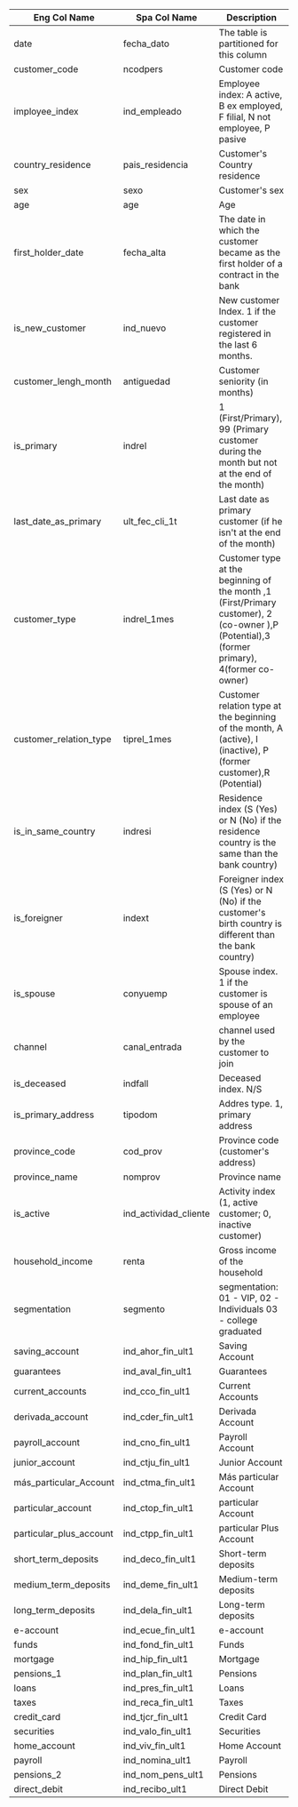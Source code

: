 | Eng Col Name            | Spa Col Name          | Description                                                                                                                                 |
|-------------------------|-----------------------|---------------------------------------------------------------------------------------------------------------------------------------------|
| date                    | fecha_dato            | The table is partitioned for this column                                                                                                    |
| customer_code           | ncodpers              | Customer code                                                                                                                               |
| imployee_index          | ind_empleado          | Employee index: A active, B ex employed, F filial, N not employee, P pasive                                                                 |
| country_residence       | pais_residencia       | Customer's Country residence                                                                                                                |
| sex                     | sexo                  | Customer's sex                                                                                                                              |
| age                     | age                   | Age                                                                                                                                         |
| first_holder_date       | fecha_alta            | The date in which the customer became as the first holder of a contract in the bank                                                         |
| is_new_customer         | ind_nuevo             | New customer Index. 1 if the customer registered in the last 6 months.                                                                      |
| customer_lengh_month    | antiguedad            | Customer seniority (in months)                                                                                                              |
| is_primary              | indrel                | 1 (First/Primary), 99 (Primary customer during the month but not at the end of the month)                                                   |
| last_date_as_primary    | ult_fec_cli_1t        | Last date as primary customer (if he isn't at the end of the month)                                                                         |
| customer_type           | indrel_1mes           | Customer type at the beginning of the month ,1 (First/Primary customer), 2 (co-owner ),P (Potential),3 (former primary), 4(former co-owner) |
| customer_relation_type  | tiprel_1mes           | Customer relation type at the beginning of the month, A (active), I (inactive), P (former customer),R (Potential)                           |
| is_in_same_country      | indresi               | Residence index (S (Yes) or N (No) if the residence country is the same than the bank country)                                              |
| is_foreigner            | indext                | Foreigner index (S (Yes) or N (No) if the customer's birth country is different than the bank country)                                      |
| is_spouse               | conyuemp              | Spouse index. 1 if the customer is spouse of an employee                                                                                    |
| channel                 | canal_entrada         | channel used by the customer to join                                                                                                        |
| is_deceased             | indfall               | Deceased index. N/S                                                                                                                         |
| is_primary_address      | tipodom               | Addres type. 1, primary address                                                                                                             |
| province_code           | cod_prov              | Province code (customer's address)                                                                                                          |
| province_name           | nomprov               | Province name                                                                                                                               |
| is_active               | ind_actividad_cliente | Activity index (1, active customer; 0, inactive customer)                                                                                   |
| household_income        | renta                 | Gross income of the household                                                                                                               |
| segmentation            | segmento              | segmentation: 01 - VIP, 02 - Individuals 03 - college graduated                                                                             |
| saving_account          | ind_ahor_fin_ult1     | Saving Account                                                                                                                              |
| guarantees              | ind_aval_fin_ult1     | Guarantees                                                                                                                                  |
| current_accounts        | ind_cco_fin_ult1      | Current Accounts                                                                                                                            |
| derivada_account        | ind_cder_fin_ult1     | Derivada Account                                                                                                                            |
| payroll_account         | ind_cno_fin_ult1      | Payroll Account                                                                                                                             |
| junior_account          | ind_ctju_fin_ult1     | Junior Account                                                                                                                              |
| más_particular_Account  | ind_ctma_fin_ult1     | Más particular Account                                                                                                                      |
| particular_account      | ind_ctop_fin_ult1     | particular Account                                                                                                                          |
| particular_plus_account | ind_ctpp_fin_ult1     | particular Plus Account                                                                                                                     |
| short_term_deposits     | ind_deco_fin_ult1     | Short-term deposits                                                                                                                         |
| medium_term_deposits    | ind_deme_fin_ult1     | Medium-term deposits                                                                                                                        |
| long_term_deposits      | ind_dela_fin_ult1     | Long-term deposits                                                                                                                          |
| e-account               | ind_ecue_fin_ult1     | e-account                                                                                                                                   |
| funds                   | ind_fond_fin_ult1     | Funds                                                                                                                                       |
| mortgage                | ind_hip_fin_ult1      | Mortgage                                                                                                                                    |
| pensions_1              | ind_plan_fin_ult1     | Pensions                                                                                                                                    |
| loans                   | ind_pres_fin_ult1     | Loans                                                                                                                                       |
| taxes                   | ind_reca_fin_ult1     | Taxes                                                                                                                                       |
| credit_card             | ind_tjcr_fin_ult1     | Credit Card                                                                                                                                 |
| securities              | ind_valo_fin_ult1     | Securities                                                                                                                                  |
| home_account            | ind_viv_fin_ult1      | Home Account                                                                                                                                |
| payroll                 | ind_nomina_ult1       | Payroll                                                                                                                                     |
| pensions_2              | ind_nom_pens_ult1     | Pensions                                                                                                                                    |
| direct_debit            | ind_recibo_ult1       | Direct Debit                                                                                                                                |
